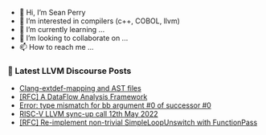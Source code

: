 - 👋 Hi, I’m Sean Perry
- 👀 I’m interested in compilers (c++, COBOL, llvm)
- 🌱 I’m currently learning ...
- 💞️ I’m looking to collaborate on ...
- 📫 How to reach me ...

<!---
s66perry/s66perry is a ✨ special ✨ repository because its `README.md` (this file) appears on your GitHub profile.
You can click the Preview link to take a look at your changes.
--->
### 📕 Latest LLVM Discourse Posts

<!-- DISCOURSE-LLVM:START -->
- [Clang-extdef-mapping and AST files](https://discourse.llvm.org/t/clang-extdef-mapping-and-ast-files/63367#post_4)
- [[RFC] A DataFlow Analysis Framework](https://discourse.llvm.org/t/rfc-a-dataflow-analysis-framework/63340?page=2#post_40)
- [Error: type mismatch for bb argument #0 of successor #0](https://discourse.llvm.org/t/error-type-mismatch-for-bb-argument-0-of-successor-0/63470#post_3)
- [RISC-V LLVM sync-up call 12th May 2022](https://discourse.llvm.org/t/risc-v-llvm-sync-up-call-12th-may-2022/62453#post_2)
- [[RFC] Re-implement non-trivial SimpleLoopUnswitch with FunctionPass](https://discourse.llvm.org/t/rfc-re-implement-non-trivial-simpleloopunswitch-with-functionpass/62937#post_11)
<!-- DISCOURSE-LLVM:END -->
